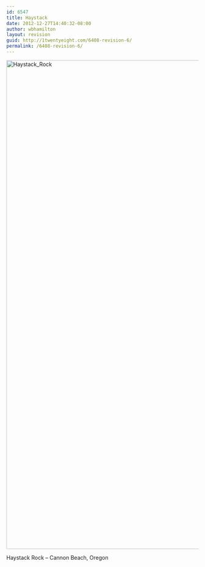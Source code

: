 ```yaml
---
id: 6547
title: Haystack
date: 2012-12-27T14:40:32-08:00
author: wbhamilton
layout: revision
guid: http://1twentyeight.com/6408-revision-6/
permalink: /6408-revision-6/
---
```

<img class="alignleft size-full wp-image-6409" alt="Haystack_Rock" src="http://1twentyeight.com/wp-content/uploads/2012/08/DSC_0286.jpg" width="1713" height="1280" srcset="http://1twentyeight.com/wp-content/uploads/2012/08/DSC_0286.jpg 1713w, http://1twentyeight.com/wp-content/uploads/2012/08/DSC_0286-300x224.jpg 300w, http://1twentyeight.com/wp-content/uploads/2012/08/DSC_0286-1024x765.jpg 1024w" sizes="(max-width: 1713px) 100vw, 1713px" />

Haystack Rock – Cannon Beach, Oregon